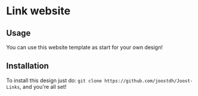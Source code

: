 # Link website

## Usage

You can use this website template as start for your own design!

## Installation

To install this design just do: `git clone https://github.com/joostdh/Joost-Links`, and you're all set!
